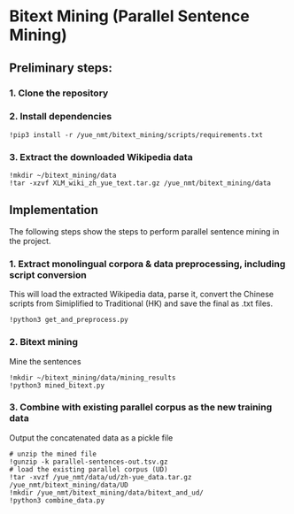 # Bitext Mining (Parallel Sentence Mining)

## Preliminary steps:
### 1. Clone the repository
### 2. Install dependencies
```
!pip3 install -r /yue_nmt/bitext_mining/scripts/requirements.txt
```
### 3. Extract the downloaded Wikipedia data
```
!mkdir ~/bitext_mining/data
!tar -xzvf XLM_wiki_zh_yue_text.tar.gz /yue_nmt/bitext_mining/data
```
## Implementation
The following steps show the steps to perform parallel sentence mining in the project.

### 1. Extract monolingual corpora & data preprocessing, including script conversion
This will load the extracted Wikipedia data, parse it, convert the Chinese scripts from Simiplified to Traditional (HK) and save the final as .txt files.
```
!python3 get_and_preprocess.py
```
### 2. Bitext mining
Mine the sentences
```
!mkdir ~/bitext_mining/data/mining_results
!python3 mined_bitext.py
```
### 3. Combine with existing parallel corpus as the new training data
Output the concatenated data as a pickle file
```
# unzip the mined file
!gunzip -k parallel-sentences-out.tsv.gz
# load the existing parallel corpus (UD)
!tar -xvzf /yue_nmt/data/ud/zh-yue_data.tar.gz  /yue_nmt/bitext_mining/data/UD
!mkdir /yue_nmt/bitext_mining/data/bitext_and_ud/
!python3 combine_data.py
```
